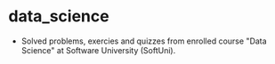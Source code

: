 # data_science

- Solved problems, exercies and quizzes from enrolled course "Data Science" at Software University (SoftUni).
